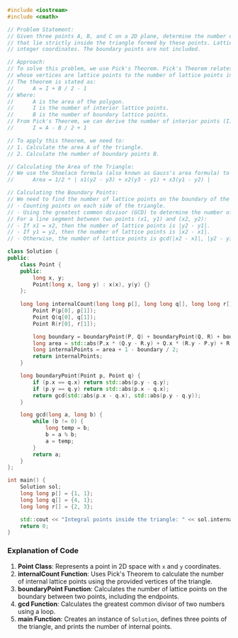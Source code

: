 

```cpp
#include <iostream>
#include <cmath>

// Problem Statement:
// Given three points A, B, and C on a 2D plane, determine the number of integer (lattice) points
// that lie strictly inside the triangle formed by these points. Lattice points are points with
// integer coordinates. The boundary points are not included.

// Approach:
// To solve this problem, we use Pick's Theorem. Pick's Theorem relates the area of a simple polygon
// whose vertices are lattice points to the number of lattice points inside the polygon and on its boundary.
// The theorem is stated as:
//      A = I + B / 2 - 1
// Where:
//      A is the area of the polygon.
//      I is the number of interior lattice points.
//      B is the number of boundary lattice points.
// From Pick's Theorem, we can derive the number of interior points (I) as:
//      I = A - B / 2 + 1

// To apply this theorem, we need to:
// 1. Calculate the area A of the triangle.
// 2. Calculate the number of boundary points B.

// Calculating the Area of the Triangle:
// We use the Shoelace formula (also known as Gauss's area formula) to calculate the area of the triangle formed by points A, B, and C:
//      Area = 1/2 * | x1(y2 - y3) + x2(y3 - y1) + x3(y1 - y2) |

// Calculating the Boundary Points:
// We need to find the number of lattice points on the boundary of the triangle. This involves:
// - Counting points on each side of the triangle.
// - Using the greatest common divisor (GCD) to determine the number of lattice points on each line segment.
// For a line segment between two points (x1, y1) and (x2, y2):
// - If x1 = x2, then the number of lattice points is |y2 - y1|.
// - If y1 = y2, then the number of lattice points is |x2 - x1|.
// - Otherwise, the number of lattice points is gcd(|x2 - x1|, |y2 - y1|).

class Solution {
public:
    class Point {
    public:
        long x, y;
        Point(long x, long y) : x(x), y(y) {}
    };
    
    long long internalCount(long long p[], long long q[], long long r[]) {
        Point P(p[0], p[1]);
        Point Q(q[0], q[1]);
        Point R(r[0], r[1]);

        long boundary = boundaryPoint(P, Q) + boundaryPoint(Q, R) + boundaryPoint(R, P) + 3;
        long area = std::abs(P.x * (Q.y - R.y) + Q.x * (R.y - P.y) + R.x * (P.y - Q.y)) / 2;
        long internalPoints = area + 1 - boundary / 2;
        return internalPoints;
    }

    long boundaryPoint(Point p, Point q) {
        if (p.x == q.x) return std::abs(p.y - q.y);
        if (p.y == q.y) return std::abs(p.x - q.x);
        return gcd(std::abs(p.x - q.x), std::abs(p.y - q.y));
    }

    long gcd(long a, long b) {
        while (b != 0) {
            long temp = b;
            b = a % b;
            a = temp;
        }
        return a;
    }
};

int main() {
    Solution sol;
    long long p[] = {1, 1};
    long long q[] = {4, 1};
    long long r[] = {2, 3};

    std::cout << "Integral points inside the triangle: " << sol.internalCount(p, q, r) << std::endl;
    return 0;
}
```

### Explanation of Code

1. **Point Class**: Represents a point in 2D space with `x` and `y` coordinates.
2. **internalCount Function**: Uses Pick's Theorem to calculate the number of internal lattice points using the provided vertices of the triangle.
3. **boundaryPoint Function**: Calculates the number of lattice points on the boundary between two points, including the endpoints.
4. **gcd Function**: Calculates the greatest common divisor of two numbers using a loop.
5. **main Function**: Creates an instance of `Solution`, defines three points of the triangle, and prints the number of internal points.
